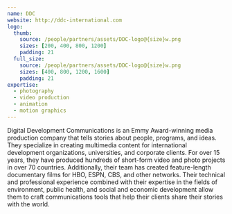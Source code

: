 ```yaml
---
name: DDC
website: http://ddc-international.com
logo:
  thumb:
    source: /people/partners/assets/DDC-logo@{size}w.png
    sizes: [200, 400, 800, 1200]
    padding: 21
  full_size:
    source: /people/partners/assets/DDC-logo@{size}w.png
    sizes: [400, 800, 1200, 1600]
    padding: 21
expertise:
  - photography
  - video production
  - animation
  - motion graphics
---
```


Digital Development Communications is an Emmy Award-winning media production company that tells stories about people, programs, and ideas. They specialize in creating multimedia content for international development organizations, universities, and corporate clients. For over 15 years, they have produced hundreds of short-form video and photo projects in over 70 countries. Additionally, their team has created feature-length documentary films for HBO, ESPN, CBS, and other networks. Their technical and professional experience combined with their expertise in the fields of environment, public health, and social and economic development allow them to craft communications tools that help their clients share their stories with the world.
